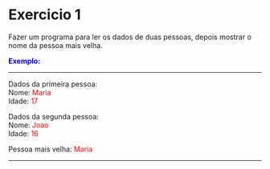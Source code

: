 # Exercicio 1

Fazer um programa para ler os dados de duas pessoas, depois mostrar o nome da pessoa mais velha.

<font color="blue"> **Exemplo:** </font>
* * *
Dados da primeira pessoa:<br />
Nome: <font color="red">Maria</font><br />
Idade: <font color="red">17</font><br />

Dados da segunda pessoa:<br />
Nome: <font color="red">Joao</font><br />
Idade: <font color="red">16</font><br />

Pessoa mais velha: <font color="red">Maria</font>
* * *

